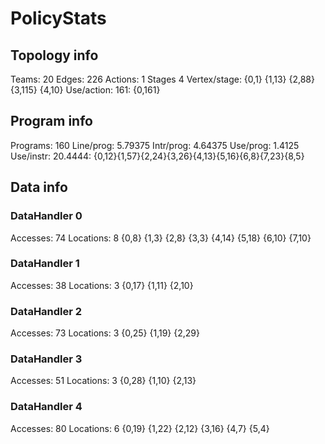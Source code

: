 # PolicyStats
## Topology info
Teams:		20
Edges:		226
Actions:	1
Stages		4
Vertex/stage:	{0,1} {1,13} {2,88} {3,115} {4,10} 
Use/action:	161: {0,161} 

## Program info
Programs:	160
Line/prog:	5.79375
Intr/prog:	4.64375
Use/prog:	1.4125
Use/instr:	20.4444: {0,12}{1,57}{2,24}{3,26}{4,13}{5,16}{6,8}{7,23}{8,5}

## Data info

### DataHandler 0
Accesses:	74
Locations:	8
{0,8} {1,3} {2,8} {3,3} {4,14} {5,18} {6,10} {7,10} 

### DataHandler 1
Accesses:	38
Locations:	3
{0,17} {1,11} {2,10} 

### DataHandler 2
Accesses:	73
Locations:	3
{0,25} {1,19} {2,29} 

### DataHandler 3
Accesses:	51
Locations:	3
{0,28} {1,10} {2,13} 

### DataHandler 4
Accesses:	80
Locations:	6
{0,19} {1,22} {2,12} {3,16} {4,7} {5,4} 